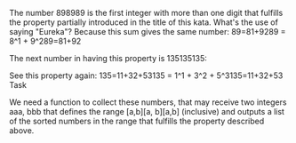 The number 898989 is the first integer with more than one digit that fulfills the property partially introduced in the title of this kata. What's the use of saying "Eureka"? Because this sum gives the same number: 89=81+9289 = 8^1 + 9^289=81+92

The next number in having this property is 135135135:

See this property again: 135=11+32+53135 = 1^1 + 3^2 + 5^3135=11+32+53
Task

We need a function to collect these numbers, that may receive two integers aaa, bbb that defines the range [a,b][a, b][a,b] (inclusive) and outputs a list of the sorted numbers in the range that fulfills the property described above.